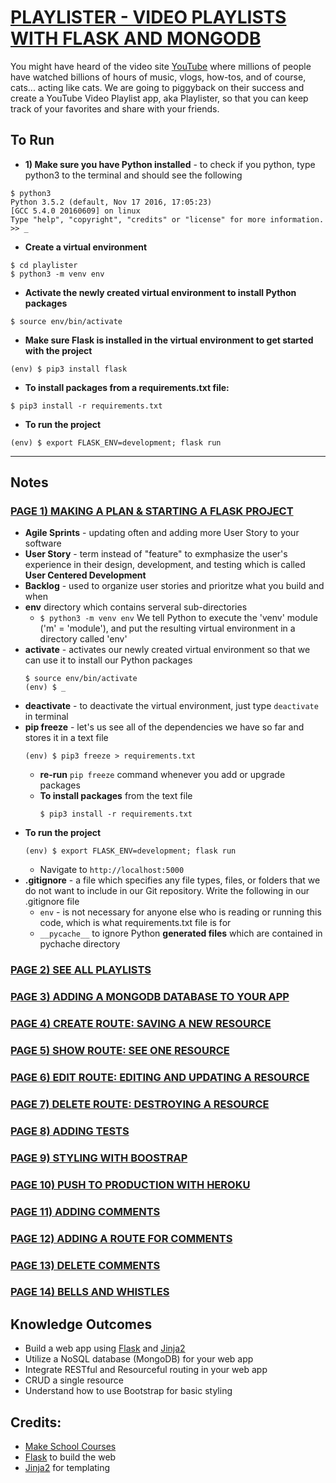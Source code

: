 # [PLAYLISTER - VIDEO PLAYLISTS WITH FLASK AND MONGODB](https://www.makeschool.com/academy/track/standalone/playlistr-video-playlists-with-flask-and-mongodb-1c/start-a-flask-project)
You might have heard of the video site [YouTube](https://www.youtube.com) where millions of people have watched billions of hours of music, vlogs, how-tos, and of course, cats... acting like cats. We are going to piggyback on their success and create a YouTube Video Playlist app, aka Playlister, so that you can keep track of your favorites and share with your friends.


## To Run
- __1) Make sure you have Python installed__ - to check if you python, type python3 to the terminal and should see the following
```
$ python3
Python 3.5.2 (default, Nov 17 2016, 17:05:23)
[GCC 5.4.0 20160609] on linux
Type "help", "copyright", "credits" or "license" for more information.
>> _ 
```
- __Create a virtual environment__
```
$ cd playlister
$ python3 -m venv env
```
- __Activate the newly created virtual environment to install Python packages__
```
$ source env/bin/activate
```
- __Make sure Flask is installed in the virtual environment to get started with the project__
```
(env) $ pip3 install flask
```
- __To install packages from a requirements.txt file:__ 
```
$ pip3 install -r requirements.txt
```
- __To run the project__ 
```
(env) $ export FLASK_ENV=development; flask run
```

--------------------------------------------------------------------------------------------------------
## Notes 
### [__PAGE 1) MAKING A PLAN & STARTING A FLASK PROJECT__](https://www.makeschool.com/academy/track/standalone/playlistr-video-playlists-with-flask-and-mongodb-1c/start-a-flask-project)
- __Agile Sprints__ - updating often and adding more User Story to your software
- __User Story__ - term instead of "feature" to exmphasize the user's experience in their design, development, and testing which is called __User Centered Development__
- __Backlog__ - used to organize user stories and prioritze what you build and when
- __env__ directory which contains serveral sub-directories
    - ```$ python3 -m venv env``` We tell Python to execute the 'venv' module ('m' = 'module'), and put the resulting virtual environment in a directory called 'env'
- __activate__ - activates our newly created virtual environment so that we can use it to install our Python packages
    ```
    $ source env/bin/activate
    (env) $ _
    ```
- __deactivate__ - to deactivate the virtual environment, just type ```deactivate``` in terminal
- __pip freeze__ - let's us see all of the dependencies we have so far and stores it in a text file
    ```
    (env) $ pip3 freeze > requirements.txt
    ```
    - __re-run__ ```pip freeze``` command whenever you add or upgrade packages
    - __To install packages__ from the text file
        ```
        $ pip3 install -r requirements.txt
        ```
- __To run the project__ 
    ```
    (env) $ export FLASK_ENV=development; flask run
    ```
    - Navigate to ```http://localhost:5000```
- __.gitignore__ - a file which specifies any file types, files, or folders that we do not want to include in our Git repository. Write the following in our .gitignore file
    - ```env``` - is not necessary for anyone else who is reading or running this code, which is what requirements.txt file is for
    - ```__pycache__``` to ignore Python __generated files__ which are contained in pychache directory


### [__PAGE 2) SEE ALL PLAYLISTS__](https://www.makeschool.com/academy/track/standalone/playlistr-video-playlists-with-flask-and-mongodb-1c/index-playlists)


### [__PAGE 3) ADDING A MONGODB DATABASE TO YOUR APP__]()



### [__PAGE 4) CREATE ROUTE: SAVING A NEW RESOURCE__]()



### [__PAGE 5) SHOW ROUTE: SEE ONE RESOURCE__]()



### [__PAGE 6) EDIT ROUTE: EDITING AND UPDATING A RESOURCE__]()



### [__PAGE 7) DELETE ROUTE: DESTROYING A RESOURCE__]()



### [__PAGE 8) ADDING TESTS__]()



### [__PAGE 9) STYLING WITH BOOSTRAP__]()



### [__PAGE 10) PUSH TO PRODUCTION WITH HEROKU__]()



### [__PAGE 11) ADDING COMMENTS__]()



### [__PAGE 12) ADDING A ROUTE FOR COMMENTS__]()



### [__PAGE 13) DELETE COMMENTS__]()



### [__PAGE 14) BELLS AND WHISTLES__]()




## Knowledge Outcomes
- Build a web app using [Flask](https://flask.palletsprojects.com/en/1.1.x/) and [Jinja2](https://jinja.palletsprojects.com/en/2.10.x/)
- Utilize a NoSQL database (MongoDB) for your web app
- Integrate RESTful and Resourceful routing in your web app
- CRUD a single resource
- Understand how to use Bootstrap for basic styling

## Credits:
- [Make School Courses](https://www.makeschool.com/academy)
- [Flask](https://flask.palletsprojects.com/en/1.1.x/) to build the web
- [Jinja2](https://jinja.palletsprojects.com/en/2.10.x/) for templating
